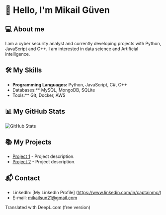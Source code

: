 # 👋 Hello, I'm Mikail Güven

## 💻 About me
I am a cyber security analyst and currently developing projects with Python, JavaScript and C++. I am interested in data science and Artificial intelligence.

## 🛠 My Skills
- **Programming Languages:** Python, JavaScript, C#, C++
- Databases:** MySQL, MongoDB, SQLite
- Tools:** Git, Docker, AWS

## 📊 My GitHub Stats
![GitHub Stats](https://github-readme-stats.vercel.app/api?username=captainmgc&show_icons=true&theme=radical)

## 📚 My Projects
- [Project 1](https://github.com/kullaniciadi/proje1) - Project description.
- [Project 2](https://github.com/kullaniciadi/proje2) - Project description.

## 📬 Contact
- LinkedIn: [My LinkedIn Profile] (https://www.linkedin.com/in/captainmc/)
- E-mail: mikailsun21@gmail.com


Translated with DeepL.com (free version)
